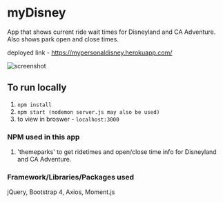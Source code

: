 # myDisney
App that shows current ride wait times for Disneyland and CA Adventure.  Also
shows park open and close times.

deployed link - https://mypersonaldisney.herokuapp.com/

![screenshot](https://user-images.githubusercontent.com/32689288/57352741-24627a00-711b-11e9-9b31-d98bcf49d6e1.jpg)

## To run locally
1) `npm install`
2) `npm start (nodemon server.js may also be used)`
3) to view in broswer - `localhost:3000`

### NPM used in this app
1) 'themeparks' to get ridetimes and open/close time info for Disneyland and CA Adventure.

### Framework/Libraries/Packages used
jQuery, Bootstrap 4, Axios, Moment.js









